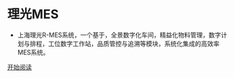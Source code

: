 # 理光MES

- 上海理光R-MES系统，一个基于，全景数字化车间，精益化物料管理，数字计划与排程，工位数字工作站，品质管控与追溯等模块，系统化集成的高效率MES系统。

[开始阅读](README.md)